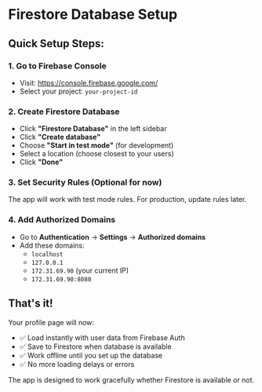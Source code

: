# Firestore Database Setup

## Quick Setup Steps:

### 1. Go to Firebase Console
- Visit: https://console.firebase.google.com/
- Select your project: `your-project-id`

### 2. Create Firestore Database
- Click **"Firestore Database"** in the left sidebar
- Click **"Create database"**
- Choose **"Start in test mode"** (for development)
- Select a location (choose closest to your users)
- Click **"Done"**

### 3. Set Security Rules (Optional for now)
The app will work with test mode rules. For production, update rules later.

### 4. Add Authorized Domains
- Go to **Authentication** → **Settings** → **Authorized domains**
- Add these domains:
  - `localhost`
  - `127.0.0.1`
  - `172.31.69.90` (your current IP)
  - `172.31.69.90:8080`

## That's it! 

Your profile page will now:
- ✅ Load instantly with user data from Firebase Auth
- ✅ Save to Firestore when database is available
- ✅ Work offline until you set up the database
- ✅ No more loading delays or errors

The app is designed to work gracefully whether Firestore is available or not.